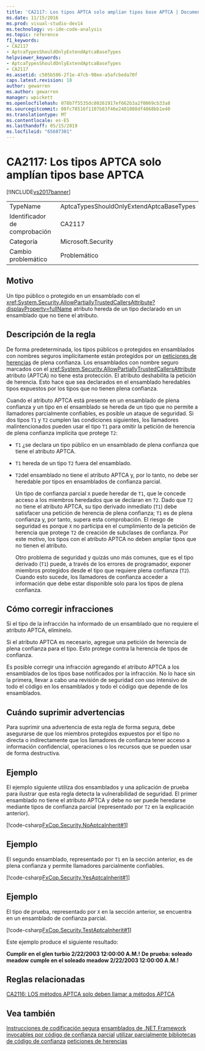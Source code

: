 ```yaml
---
title: 'CA2117: Los tipos APTCA solo amplían tipos base APTCA | Documentos de Microsoft'
ms.date: 11/15/2016
ms.prod: visual-studio-dev14
ms.technology: vs-ide-code-analysis
ms.topic: reference
f1_keywords:
- CA2117
- AptcaTypesShouldOnlyExtendAptcaBaseTypes
helpviewer_keywords:
- AptcaTypesShouldOnlyExtendAptcaBaseTypes
- CA2117
ms.assetid: c505b586-2f1e-47cb-98ee-a5afcbeda70f
caps.latest.revision: 18
author: gewarren
ms.author: gewarren
manager: wpickett
ms.openlocfilehash: 078b7f5535dc80261917ef662b3a2f0069cb33a8
ms.sourcegitcommit: 08fc78516f1107b83f46e2401888df4868bb1e40
ms.translationtype: MT
ms.contentlocale: es-ES
ms.lasthandoff: 05/15/2019
ms.locfileid: "65687301"
---
```

# <a name="ca2117-aptca-types-should-only-extend-aptca-base-types"></a>CA2117: Los tipos APTCA solo amplían tipos base APTCA
[!INCLUDE[vs2017banner](../includes/vs2017banner.md)]

|||
|-|-|
|TypeName|AptcaTypesShouldOnlyExtendAptcaBaseTypes|
|Identificador de comprobación|CA2117|
|Categoría|Microsoft.Security|
|Cambio problemático|Problemático|

## <a name="cause"></a>Motivo
 Un tipo público o protegido en un ensamblado con el <xref:System.Security.AllowPartiallyTrustedCallersAttribute?displayProperty=fullName> atributo hereda de un tipo declarado en un ensamblado que no tiene el atributo.

## <a name="rule-description"></a>Descripción de la regla
 De forma predeterminada, los tipos públicos o protegidos en ensamblados con nombres seguros implícitamente están protegidos por un [peticiones de herencias](https://msdn.microsoft.com/28b9adbb-8f08-4f10-b856-dbf59eb932d9) de plena confianza. Los ensamblados con nombre seguro marcados con el <xref:System.Security.AllowPartiallyTrustedCallersAttribute> atributo (APTCA) no tiene esta protección. El atributo deshabilita la petición de herencia. Esto hace que sea declarados en el ensamblado heredables tipos expuestos por los tipos que no tienen plena confianza.

 Cuando el atributo APTCA está presente en un ensamblado de plena confianza y un tipo en el ensamblado se hereda de un tipo que no permite a llamadores parcialmente confiables, es posible un ataque de seguridad. Si dos tipos `T1` y `T2` cumplen las condiciones siguientes, los llamadores malintencionados pueden usar el tipo `T1` para omitir la petición de herencia de plena confianza implícita que protege `T2`:

- `T1` ¿se declara un tipo público en un ensamblado de plena confianza que tiene el atributo APTCA.

- `T1` hereda de un tipo `T2` fuera del ensamblado.

- `T2`del ensamblado no tiene el atributo APTCA y, por lo tanto, no debe ser heredable por tipos en ensamblados de confianza parcial.

  Un tipo de confianza parcial `X` puede heredar de `T1`, que le concede acceso a los miembros heredados que se declaran en `T2`. Dado que `T2` no tiene el atributo APTCA, su tipo derivado inmediato (`T1`) debe satisfacer una petición de herencia de plena confianza; `T1` es de plena confianza y, por tanto, supera esta comprobación. El riesgo de seguridad es porque `X` no participa en el cumplimiento de la petición de herencia que protege `T2` de creación de subclases de confianza. Por este motivo, los tipos con el atributo APTCA no deben ampliar tipos que no tienen el atributo.

  Otro problema de seguridad y quizás uno más comunes, que es el tipo derivado (`T1`) puede, a través de los errores de programador, exponer miembros protegidos desde el tipo que requiere plena confianza (`T2`). Cuando esto sucede, los llamadores de confianza acceder a información que debe estar disponible solo para los tipos de plena confianza.

## <a name="how-to-fix-violations"></a>Cómo corregir infracciones
 Si el tipo de la infracción ha informado de un ensamblado que no requiere el atributo APTCA, elimínelo.

 Si el atributo APTCA es necesario, agregue una petición de herencia de plena confianza para el tipo. Esto protege contra la herencia de tipos de confianza.

 Es posible corregir una infracción agregando el atributo APTCA a los ensamblados de los tipos base notificados por la infracción. No lo hace sin la primera, llevar a cabo una revisión de seguridad con uso intensivo de todo el código en los ensamblados y todo el código que depende de los ensamblados.

## <a name="when-to-suppress-warnings"></a>Cuándo suprimir advertencias
 Para suprimir una advertencia de esta regla de forma segura, debe asegurarse de que los miembros protegidos expuestos por el tipo no directa o indirectamente que los llamadores de confianza tener acceso a información confidencial, operaciones o los recursos que se pueden usar de forma destructiva.

## <a name="example"></a>Ejemplo
 El ejemplo siguiente utiliza dos ensamblados y una aplicación de prueba para ilustrar que esta regla detecta la vulnerabilidad de seguridad. El primer ensamblado no tiene el atributo APTCA y debe no ser puede heredarse mediante tipos de confianza parcial (representado por `T2` en la explicación anterior).

 [!code-csharp[FxCop.Security.NoAptcaInherit#1](../snippets/csharp/VS_Snippets_CodeAnalysis/FxCop.Security.NoAptcaInherit/cs/FxCop.Security.NoAptcaInherit.cs#1)]

## <a name="example"></a>Ejemplo
 El segundo ensamblado, representado por `T1` en la sección anterior, es de plena confianza y permite llamadores parcialmente confiables.

 [!code-csharp[FxCop.Security.YesAptcaInherit#1](../snippets/csharp/VS_Snippets_CodeAnalysis/FxCop.Security.YesAptcaInherit/cs/FxCop.Security.YesAptcaInherit.cs#1)]

## <a name="example"></a>Ejemplo
 El tipo de prueba, representado por `X` en la sección anterior, se encuentra en un ensamblado de confianza parcial.

 [!code-csharp[FxCop.Security.TestAptcaInherit#1](../snippets/csharp/VS_Snippets_CodeAnalysis/FxCop.Security.TestAptcaInherit/cs/FxCop.Security.TestAptcaInherit.cs#1)]

 Este ejemplo produce el siguiente resultado:

 **Cumplir en el glen turbio 2/22/2003 12:00:00 A.M.!** 
**De prueba: soleado meadow**
**cumple en el soleado meadow 2/22/2003 12:00:00 A.M.!**
## <a name="related-rules"></a>Reglas relacionadas
 [CA2116: LOS métodos APTCA solo deben llamar a métodos APTCA](../code-quality/ca2116-aptca-methods-should-only-call-aptca-methods.md)

## <a name="see-also"></a>Vea también
 [Instrucciones de codificación segura](https://msdn.microsoft.com/library/4f882d94-262b-4494-b0a6-ba9ba1f5f177) [ensamblados de .NET Framework invocables por código de confianza parcial](https://msdn.microsoft.com/a417fcd4-d3ca-4884-a308-3a1a080eac8d) [utilizar parcialmente bibliotecas de código de confianza](https://msdn.microsoft.com/library/dd66cd4c-b087-415f-9c3e-94e3a1835f74) [peticiones de herencias](https://msdn.microsoft.com/28b9adbb-8f08-4f10-b856-dbf59eb932d9)

